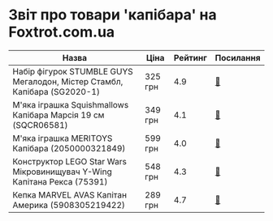 # Звіт про товари 'капібара' на Foxtrot.com.ua

| Назва | Ціна | Рейтинг | Посилання |
|------|------|--------|---------|
| Набір фігурок STUMBLE GUYS Мегалодон, Містер Стамбл, Капібара (SG2020-1) | 325 грн | 4.9 | [🔗](https://www.foxtrot.com.ua/uk/shop/figurki-i-naboriy-stumble-guys-nabir-kolek-figurok-megalodon-mister-stambl-kapibara.html) |
| М'яка іграшка Squishmallows Капібара Марсія 19 см (SQCR06581) | 349 грн | 4.1 | [🔗](https://www.foxtrot.com.ua/uk/shop/myagkie-igrushki-squishmallows-myaka-igrashka-kapibara-marsiya-19-cm.html) |
| М'яка іграшка MERITOYS Капібара (2050000321849) | 599 грн | 4.0 | [🔗](https://www.foxtrot.com.ua/uk/shop/myagkie-igrushki-meritoys-igrashka-myaka-kapibara-meh-80-sm.html) |
| Конструктор LEGO Star Wars Мікровинищувач Y-Wing Капітана Рекса (75391) | 548 грн | 4.3 | [🔗](https://www.foxtrot.com.ua/uk/shop/konstruktoriy-lego-konstruktor-star-wars-mikrovinishchuvach-y-wing-kapitana-reksa.html) |
| Кепка MARVEL AVAS Капітан Америка (5908305219422) | 289 грн | 4.7 | [🔗](https://www.foxtrot.com.ua/uk/shop/igrovaja_atributika_marvel_kepka-avas-capt--amer-.html) |